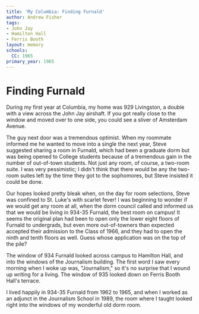 ```yaml
---
title: 'My Columbia: Finding Furnald'
author: Andrew Fisher
tags:
- John Jay
- Hamilton Hall
- Ferris Booth
layout: memory
schools:
  CC: 1965
primary_year: 1965
---
```

# Finding Furnald

During my first year at Columbia, my home was 929 Livingston, a double with a view across the John Jay airshaft.  If you got really close to the window and moved over to one side, you could see a sliver of Amsterdam Avenue.

The guy next door was a tremendous optimist.  When my roommate informed me he wanted to move into a single the next year, Steve suggested sharing a room in Furnald, which had been a graduate dorm but was being opened to College students because of a tremendous gain in the number of out-of-town students.  Not just any room, of course, a two-room suite.  I was very pessimistic; I didn't think that there would be any the two-room suites left by the time they got to the sophomores, but Steve insisted it could be done.

Our hopes looked pretty bleak when, on the day for room selections, Steve was confined to St. Luke's with scarlet fever!  I was beginning to wonder if we would get any room at all, when the dorm council called and informed us that we would be living in 934-35 Furnald, the best room on campus!  It seems the original plan had been to open only the lower eight floors of Furnald to undergrads, but even more out-of-towners than expected accepted their admission to the Class of 1966, and they had to open the ninth and tenth floors as well.  Guess whose application was on the top of the pile?

The window of 934 Furnald looked across campus to Hamilton Hall, and into the windows of the Journalism building.  The first word I saw every morning when I woke up was, "Journalism,"  so it's no surprise that I wound up writing for a living.  The window of 935 looked down on Ferris Booth Hall's terrace.

I lived happily in 934-35 Furnald from 1962 to 1965, and when I worked as an adjunct in the Journalism School in 1989, the room where I taught looked right into the windows of my wonderful old dorm room.
